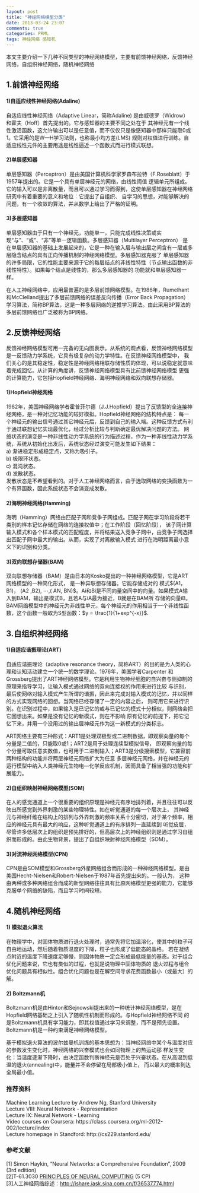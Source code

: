```yaml
---
layout: post
title: "神经网络模型分类"
date: 2013-03-24 23:07
comments: true
categories: PRML
tags: 神经网络 感知机
---
```

<p>本文主要介绍一下几种不同类型的神经网络模型，主要有前馈神经网络，反馈神经网络，自组织神经网络，随机神经网络</p>

<h2>1.前馈神经网络</h2>
<h4>1)自适应线性神经网络(Adaline)</h4>
<p>自适应线性神经网络（Adaptive Linear，简称Adaline) 是由威德罗（Widrow）和霍夫（Hoff）首先提出的。它与感知器的主要不同之处在于
其神经元有一个线性激活函数，这允许输出可以是任意值，而不仅仅只是像感知器中那样只能取0或1。它采用的是W—H学习法则，也称最小均方差(LMS)
规则对权值进行训练。自适应线性元件的主要用途是线性逼近一个函数式而进行模式联想。</p>

<h4>2)单层感知器</h4>
<p>单层感知器（Perceptron）是由美国计算机科学家罗森布拉特（F.Roseblatt）于1957年提出的。它是一个具有单层神经元的网络，由线性阈值
逻辑单元所组成。它的输入可以是非离散量，而且可以通过学习而得到，这使单层感知器在神经网络研究中有着重要的意义和地位：它提出了自组织、
自学习的思想，对能够解决的问题，有一个收敛的算法，并从数学上给出了严格的证明。</p>
<!-- more -->

<h4>3)多层感知器</h4>
<p>单层感知器由于只有一个神经元，功能单一，只能完成线性决策或实现“与”、“或”、“非”等单一逻辑函数。多层感知器（Multilayer Perceptron）
是在单层感知器的基础上发展起来的，它是一种在输入层与输出层之间含有一层或多层隐含结点的具有正向传播机制的神经网络模型。多层感知器克服了
单层感知器的许多局限，它的性能主要来源于它的每层结点的非线性特性（节点输出函数的非线性特性）。如果每个结点是线性的，那么多层感知器的
功能就和单层感知器一样。</p>

<p>在人工神经网络中，应用最普遍的是多层前馈网络模型。在1986年，Rumelhant和McClelland提出了多层前馈网络的误差反向传播（Error Back Propagation）
学习算法，简称BP算法，这是一种多层网络的逆推学习算法。由此采用BP算法的多层前馈网络也广泛被称为BP网络。</p>

<h2>2.反馈神经网络</h2>
<p>反馈神经网络模型可用一完备的无向图表示。从系统的观点看，反馈神经网络模型是一反馈动力学系统，它具有极复杂的动力学特性。在反馈神经网络模型中，
我们关心的是其稳定性，稳定性是神经网络相联存储性质的体现，可以说稳定就意味着完成回忆。从计算的角度讲，反馈神经网络模型具有比前馈神经网络模型
更强的计算能力，它包括Hopfield神经网络、海明神经网络和双向联想存储器。</p>

<h4>1)Hopfield神经网络</h4>
<p>1982年，美国神经网络学者霍普菲尔德（J.J.Hopfield）提出了反馈型的全连接神经网络，是一种对记忆功能的较好模拟。Hopfield神经网络的结构特点是：
每一个神经元的输出信号通过其它神经元后，反馈到自己的输入端。这种反馈方式有利于通过联想记忆实现最优化，经过分析比较与判断确定最优解决问题的方法。
网络状态的演变是一种非线性动力学系统的行为描述过程，作为一种非线性动力学系统，系统从初始化出发后，系统状态经过演变可能发生如下结果： </br>
a) 渐进稳定形成稳定点，又称为吸引子。</br>
b) 极限环状态。</br>
c) 混沌状态。</br>
d) 发散状态。</br>
发散状态是不希望看到的。对于人工神经网络而言，由于选取网络的变换函数为一个有界函数，因此系统状态不会演变成发散。</p>

<h4>2)海明神经网络(Hamming)</h4>
<p>海明（Hamming）网络由匹配子网和竞争子网组成。匹配子网在学习阶段将若干类别的样本记忆存储在网络的连接权值中；在工作阶段（回忆阶段），
该子网计算输入模式和各个样本模式的匹配程度，并将结果送入竞争子网中，由竞争子网选择出匹配子网中最大的输出。从而，实现了对离散输入模式
进行在海明距离最小意义下的识别和分类。</p>

<h4>3)双向联想存储器(BAM)</h4>
<p>双向联想存储器（BAM）是由日本的Kosko提出的一种神经网络模型，它是ART网络模型的一种简化形式， 是一种异联想存储器。它能存储成对的
模式$(A1，B1)， (A2 ,B2), ⋯,( AN, BN)$。Ai和Bi是不同向量空间中的向量。如果模式A输入到BAM，输出是模式B，且若A与iA最为接近，B就是在BAM所
存储的向量iB。 BAM网络模型中的神经元为非线性单元，每个神经元的作用相当于一个非线性函数，这个函数一般取为S型函数：$y = \frac{1}{1+exp^{-x}}$.
</p>

<h2>3.自组织神经网络</h2>
<h4>1)自适应谐振理论(ART)</h4>
<p>自适应谐振理论（adaptive resonance theory，简称ART）的目的是为人类的心理和认知活动建立一个统一的数学理论。1976年，美国学者Carpenter
和Grossberg提出了ART神经网络模型。它是利用生物神经细胞的自兴奋与侧抑制的原理来指导学习，让输入模式通过网络的双向连接权的作用来进行比较
与识别，最后使网络对输入模式产生所谓的谐振，因此来完成对输入模式的记忆，并以同样的方式实现网络的回想。当网络已经存储了一定的内容之后，
则可用它来进行识别。在识别过程中，如果输入是已记忆的或与已记忆的模式十分相似，则网络会把它回想出来。如果是没有记忆的新模式，则在不影响
原有记忆的前提下，把它记忆下来，并用一个没用过的输出层神经元作为这一新模式的分类标志。<p>

<p>ART网络主要有三种形式：ART1是处理双极型或二进制数据，即观察向量的每个分量是二值的，只能取0或1；ART2是用于处理连续型模拟信号，
即观察向量的每个分量可取任意实数值，也可用于二进制输入；ART3是分级搜索模型，它兼容前两种结构的功能并将两层神经元网络扩大为任意
多层神经元网络，并在神经元的运行模型中纳入人类神经元生物电—化学反应机制，因而具备了相当强的功能和扩展能力。</p>

<h4>2)自组织映射神经网络模型(SOM)</h4>
<p>在人的感觉通道上一个很重要的组织原理是神经元有序地排列着，并且往往可以反映出所感觉到外界刺激的某些物理特性。如在听觉通道的每一个层次上，
其神经元与神经纤维在结构上的排列与外界刺激的频率关系十分密切，对于某个频率，相应的神经元具有最大的响应，这种听觉通道上的有序排列一直延续到
听觉皮层，尽管许多低层次上的组织是预先排好的，但高层次上的神经组织则是通过学习自组织而形成的。由此生物背景，提出了自组织映射神经网络模型（SOM）。</p>

<h4>3)对流神经网络模型(CPN)</h4>
<p>CPN是由SOM模型和Grossberg外星网络组合而形成的一种神经网络模型。是由美国Hecht-Nielsen和Robert-Nielsen于1987年首先提出来的。一般认为，
这种由两种或多种网络组合而成的新型网络往往具有比原网络模型更强的能力，它能够克服单个网络的缺陷，而且学习时间较短。</p>

<h2>4.随机神经网络</h2>
<h4>1) 模拟退火算法</h4>
<p>在物理学中，对固体物质进行退火处理时，通常先将它加温溶化，使其中的粒子可自由地运动，然后随着物质温度的下降，粒子也形成了低能态的晶格。
若在凝结点附近的温度下降速度足够慢，则固体物质一定会形成最低能量的基态。对于组合优化问题来说，它也有类似的过程，也就是说物理中固体物质的
退火过程与组合优化问题具有相似性。组合优化问题也是在解空间寻求花费函数最小（或最大）的解。</p>

<h4>2) Boltzmann机</h4>
<p>Boltzmann机是由Hinton和Sejnowski提出来的一种统计神经网络模型，是在Hopfield网络基础之上引入了随机性机制而形成的。与Hopfield神经网络不同
的是Boltzmann机具有学习能力，即其权值通过学习来调整，而不是预先设置。Boltzmann机是一种约束满足神经网络模型。</p>

<p>基于模拟退火算法的波尔兹曼机训练的基本思想为：当神经网络中某个与温度对应的参数发生变化时，神经网络的兴奋模式也会如同物理上的热运动那
样发生变化：当温度逐渐下降时，由决定函数判断神经元是否处于兴奋状态。在从高温到低温的退火(annealing)中，能量并不会停留在局部极小值上，
而以最大的概率到达全局最小值。</p>

<h3>推荐资料</h3>
<p>Machine Learning Lecture by Andrew Ng, Stanford University</br>
Lecture VIII: Neural Network - Representation</br>
Lecture IX: Neural Network - Learning</br>
Video courses on Coursera: https://class.coursera.org/ml-2012-002/lecture/index</br>
Lecture homepage in Standford: http://cs229.stanford.edu/</p>

<h3>参考文献</h3>
<p>[1] Simon Haykin, “Neural Networks: a Comprehensive Foundation”, 2009 (3rd edition)</br>
[2]T-61.3030 <a href="http://www.cis.hut.fi/Opinnot/T-61.3030/schedule2007.shtml">PRINCIPLES OF NEURAL COMPUTING</a> (5 CP)</br>
[3]人工神经网络综述：<a href="http://ishare.iask.sina.com.cn/f/36537774.html">http://ishare.iask.sina.com.cn/f/36537774.html</a></br>
</p>